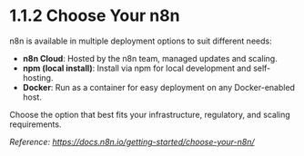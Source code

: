 # 1.1.2 Choose Your n8n

n8n is available in multiple deployment options to suit different needs:

- **n8n Cloud**: Hosted by the n8n team, managed updates and scaling.
- **npm (local install)**: Install via npm for local development and self-hosting.
- **Docker**: Run as a container for easy deployment on any Docker-enabled host.

Choose the option that best fits your infrastructure, regulatory, and scaling requirements.

_Reference: https://docs.n8n.io/getting-started/choose-your-n8n/_ 